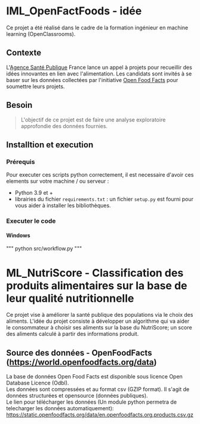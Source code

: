 # IML_OpenFactFoods - idée
Ce projet a été réalisé dans le cadre de la formation ingénieur en machine learning (OpenClassrooms).<br>
## Contexte
L'[Agence Santé Publique](lien) France lance un appel à projets pour recueillir des idées innovantes en lien avec l'alimentation. Les candidats sont invités à se baser sur les données collectées par l'initiative [Open Food Facts](lien) pour soumettre leurs projets. <br>

## Besoin
> L'objectif de ce projet est de faire une analyse exploratoire approfondie des données fournies.<br>

## Installtion et execution
### Prérequis
Pour executer ces scripts python correctement, il est necessaire d'avoir ces elements sur votre machine / ou serveur : <br>
* Python 3.9 et +
* librairies du fichier ``requirements.txt`` : un fichier `setup.py` est fourni pour vous aider à installer les bibliothèques. <br>

### Executer le code
#### Windows
"""
python src/workflow.py
"""







# ML_NutriScore - Classification des produits alimentaires sur la base de leur qualité nutritionnelle
Ce projet vise à améliorer la santé publique des populations via le choix des aliments. L'idée du projet consiste à développer un algorithme qui va aider le consommateur à choisir ses aliments sur la base du NutriScore; un score des aliments calculé à partir des informations produit.


## Source des données - OpenFoodFacts (https://world.openfoodfacts.org/data)
La base de données Open Food Facts est disponible sous licence Open Database Licence (Odbl). <br>
Les données sont compressées et au format csv (GZIP format). Il s'agit de données structurées et opensource (données publiques). <br>
Le lien pour télécharger les données (Un module python permetra de telecharger les données automatiquement): <br>
https://static.openfoodfacts.org/data/en.openfoodfacts.org.products.csv.gz